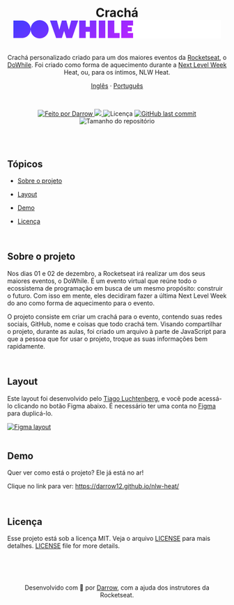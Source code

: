 <h1 align="center">
  
  <span>Crachá</span> <img alt="DoWhile Logo" title="DoWhile Logo" src="https://raw.githubusercontent.com/darrow12/nlw-heat/a92b72ca8eb8a8554493760d9561610447661b56/images/dowhile-logo.svg" />
</h1>

<p align="center">
Crachá personalizado criado para um dos maiores eventos da <a href="https://www.rocketseat.com.br">Rocketseat</a>, o <a href="https://dowhile.io/inscricao">DoWhile</a>. Foi criado como forma de aquecimento durante a <a href="https://nextlevelweek.com">Next Level Week</a> Heat, ou, para os íntimos, NLW Heat.</p>


<p align="center">
  <a href="README.md">Inglês</a>
  ·
  <a href="README-pt.md">Português</a>
</p>

<br>

<p align="center">

  <a href="https://github.com/darrow12">
    <img src="https://img.shields.io/static/v1?label=Feito por&message=Darrow&color=5965e0&labelColor=000000&style=<STYLE>&logo=github" alt="Feito por Darrow" title="Feito por Darrow">
  </a>

  <a aria-label="NLW Heat" href="https://nextlevelweek.com/">
    <img src="https://img.shields.io/badge/NLW-Heat-8257E5?&color=5965e0&labelColor=000000"></img>
  </a>

  <img src="https://img.shields.io/static/v1?label=Licença&message=MIT&color=5965e0&labelColor=000000&style=<STYLE>&logo=" alt="Licença" title="Licença">

  <a href="https://github.com/darrow12/nlw-heat/commits/main">
    <img alt="GitHub last commit" src="https://img.shields.io/github/last-commit/darrow12/nlw-heat?label=Último commit&color=5965e0&labelColor=000000">
  </a>

  <img alt="Tamanho do repositório" src="https://img.shields.io/github/repo-size/darrow12/nlw-heat?label=Tamanho do repositório&color=5965e0&labelColor=000000">
</p>

<br>
<br>

## Tópicos

- [Sobre o projeto](#sobre-o-projeto)

- [Layout](#layout)

- [Demo](#demo)

- [Licença](#licença)


<br>

## Sobre o projeto

Nos dias 01 e 02 de dezembro, a Rocketseat irá realizar um dos seus maiores eventos, o DoWhile. É um evento virtual que reúne todo o ecossistema de programação em busca de um mesmo propósito: construir o futuro. Com isso em mente, eles decidiram fazer a última Next Level Week do ano como forma de aquecimento para o evento.

O projeto consiste em criar um crachá para o evento, contendo suas redes sociais, GitHub, nome e coisas que todo crachá tem. Visando compartilhar o projeto, durante as aulas, foi criado um arquivo à parte de JavaScript para que a pessoa que for usar o projeto, troque as suas informações bem rapidamente.

<br>

## Layout

Este layout foi desenvolvido pelo <a href="https://www.instagram.com/tiagoluchtenberg/">Tiago Luchtenberg</a>, e você pode acessá-lo clicando no botão Figma abaixo. É necessário ter uma conta no <a href="https://www.figma.com/">Figma</a> para duplicá-lo.

<a href="https://www.figma.com/community/file/1031698737363668691/%5BNLW-Heat---Mission:-Origin%5D-DoWhile2021">
  <img alt="Figma layout" src="https://img.shields.io/badge/figma%20-%236E40C9.svg?color=000000&style=for-the-badge&logo=figma&logoColor=dark-orange"/>
</a>

<br>
<br>

## Demo

Quer ver como está o projeto? Ele já está no ar!

Clique no link para ver: https://darrow12.github.io/nlw-heat/

<br>

## Licença

Esse projeto está sob a licença MIT. Veja o arquivo <a href="https://github.com/darrow12/nlw-heat/blob/main/LICENSE">LICENSE</a> para mais detalhes. <a href="https://github.com/Darrooooow/Move.it-NLW-04/blob/main/LICENSE.md">LICENSE</a> file for more details.

<br>
<br>
<br>


<p align="center">Desenvolvido com 💜 por <a href="https://github.com/darrow12">Darrow</a>, com a ajuda dos instrutores da Rocketseat.</p>
